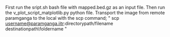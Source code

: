 First run the sript.sh bash file with mapped.bed.gz as an input file. 
Then run the v_plot_script_matplotlib.py python file. 
Transport the image from remote paramganga to the local with the scp command; " scp username@paramganga.iitr:directorypath/filename destinationpath\foldername "
